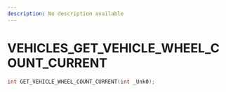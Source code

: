 ```yaml
---
description: No description available 
---
```


# VEHICLES\_GET_VEHICLE_WHEEL_COUNT_CURRENT

```cpp
int GET_VEHICLE_WHEEL_COUNT_CURRENT(int _Unk0);
```